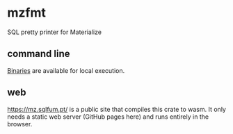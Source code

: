 # mzfmt

SQL pretty printer for Materialize

## command line

[Binaries](https://github.com/maddyblue/mzfmt/releases/latest) are available for local execution.

## web

https://mz.sqlfum.pt/ is a public site that compiles this crate to wasm.
It only needs a static web server (GitHub pages here) and runs entirely in the browser.
